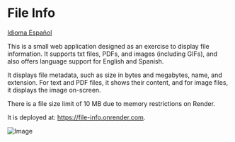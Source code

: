 # File Info

[Idioma Español](./README.MD)

This is a small web application designed as an exercise to display file information. It supports txt files, PDFs, and images (including GIFs), and also offers language support for English and Spanish.

It displays file metadata, such as size in bytes and megabytes, name, and extension. For text and PDF files, it shows their content, and for image files, it displays the image on-screen.

There is a file size limit of 10 MB due to memory restrictions on Render.

It is deployed at: https://file-info.onrender.com.

![Image](https://images.hive.blog/DQmWEiEkwoXtHMjcMiCThKy1QB5H6swiNCqcHQEbhhzV4EA/imageEn.png)